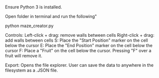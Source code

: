 Ensure Python 3 is installed.

Open folder in terminal and run the following"

python maze_creator.py

Controls:
Left-click + drag: remove walls between cells
Right-click + drag: add walls between cells
S: Place the "Start Position" marker on the cell below the cursor
E: Place the "End Position" marker on the cell below the cursor
F: Place a "Fruit" on the cell below the cursor. Pressing "F" over a fruit will remove it.

Export:
Opens the file explorer. User can save the data to anywhere in the filesystem as a .JSON file.
